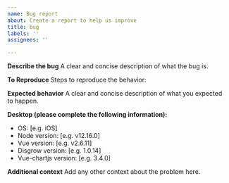 ```yaml
---
name: Bug report
about: Create a report to help us improve
title: bug
labels: ''
assignees: ''

---
```


**Describe the bug**
A clear and concise description of what the bug is.

**To Reproduce**
Steps to reproduce the behavior:

**Expected behavior**
A clear and concise description of what you expected to happen.

**Desktop (please complete the following information):**
 - OS: [e.g. iOS]
 - Node version: [e.g. v12.16.0]
 - Vue version: [e.g. v2.6.11]
 - Disgrow version: [e.g. 1.0.14]
 - Vue-chartjs version: [e.g. 3.4.0]

**Additional context**
Add any other context about the problem here.
